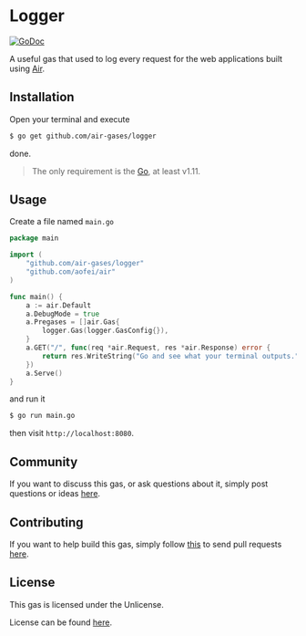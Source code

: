 # Logger

[![GoDoc](https://godoc.org/github.com/air-gases/logger?status.svg)](https://godoc.org/github.com/air-gases/logger)

A useful gas that used to log every request for the web applications built using
[Air](https://github.com/aofei/air).

## Installation

Open your terminal and execute

```bash
$ go get github.com/air-gases/logger
```

done.

> The only requirement is the [Go](https://golang.org), at least v1.11.

## Usage

Create a file named `main.go`

```go
package main

import (
	"github.com/air-gases/logger"
	"github.com/aofei/air"
)

func main() {
	a := air.Default
	a.DebugMode = true
	a.Pregases = []air.Gas{
		logger.Gas(logger.GasConfig{}),
	}
	a.GET("/", func(req *air.Request, res *air.Response) error {
		return res.WriteString("Go and see what your terminal outputs.")
	})
	a.Serve()
}
```

and run it

```bash
$ go run main.go
```

then visit `http://localhost:8080`.

## Community

If you want to discuss this gas, or ask questions about it, simply post
questions or ideas [here](https://github.com/air-gases/logger/issues).

## Contributing

If you want to help build this gas, simply follow
[this](https://github.com/air-gases/logger/wiki/Contributing) to send pull
requests [here](https://github.com/air-gases/logger/pulls).

## License

This gas is licensed under the Unlicense.

License can be found [here](LICENSE).
